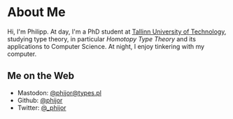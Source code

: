 # About Me

Hi, I'm Philipp.
At day, I'm a PhD student at [Tallinn University of Technology][ioc-homepage],
studying type theory, in particular _Homotopy Type Theory_ and its applications to Computer Science.
At night, I enjoy tinkering with my computer.

## Me on the Web

- Mastodon: <a rel="me" href="https://types.pl/@phijor">@phijor@types.pl</a>
- Github:   <a rel="me" href="https://github.com/phijor"><i class="fa fa-github"></i> @phijor</a>
- Twitter:  <a rel="me" href="https://twitter.com/_phijor"><i class="fa fa-twitter"></i> @\_phijor</a>

[ioc-homepage]: https://www.ioc.ee/~philipp/
